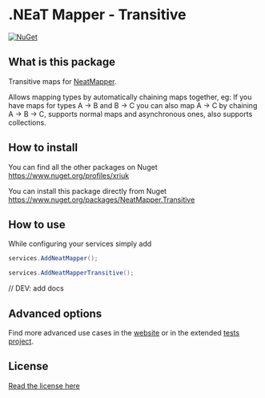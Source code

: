 # .NEaT Mapper - Transitive

[![NuGet](https://img.shields.io/nuget/v/NeatMapper.Transitive.svg?label=NuGet)](https://www.nuget.org/packages/NeatMapper.Transitive)

## What is this package

Transitive maps for [NeatMapper](https://www.nuget.org/packages/NeatMapper).

Allows mapping types by automatically chaining maps together, eg: If you have maps for types A -> B and B -> C you can also map A -> C by chaining A -> B -> C, supports normal maps and asynchronous ones, also supports collections.

## How to install

You can find all the other packages on Nuget https://www.nuget.org/profiles/xriuk

You can install this package directly from Nuget https://www.nuget.org/packages/NeatMapper.Transitive

## How to use

While configuring your services simply add

```csharp
services.AddNeatMapper();

services.AddNeatMapperTransitive();
```

// DEV: add docs

## Advanced options

Find more advanced use cases in the [website](https://www.neatmapper.org/transitive/configuration) or in the extended [tests project](https://github.com/Xriuk/NeatMapper/tree/main/tests/NeatMapper.Transitive.Tests).

## License

[Read the license here](https://www.neatmapper.org/license)
